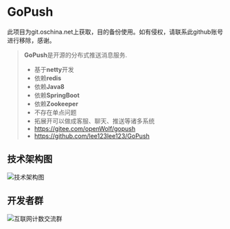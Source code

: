 # GoPush
此项目为git.oschina.net上获取，目的备份使用。如有侵权，请联系此github账号进行移除，感谢。

> **GoPush**是开源的分布式推送消息服务.
> * 基于**netty**开发
> * 依赖**redis**
> * 依赖**Java8**
> * 依赖**SpringBoot**
> * 依赖**Zookeeper**
> * 不存在单点问题
> * 拓展开可以做成客服、聊天、推送等诸多系统
> * https://gitee.com/openWolf/gopush
> * https://github.com/lee123lee123/GoPush
## 技术架构图
![技术架构图](https://git.oschina.net/uploads/images/2017/0627/092129_ddd20f29_7872.png "技术架构图")

## 开发者群
![互联网计数交流群](https://git.oschina.net/uploads/images/2017/0620/135851_c1d11a6b_7872.png "扫一扫")